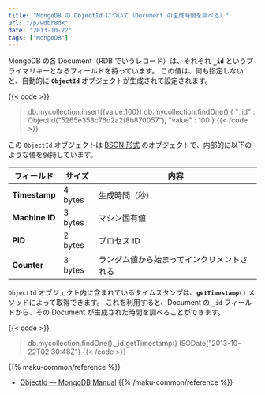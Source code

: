 ```yaml
---
title: "MongoDB の ObjectId について（Document の生成時間を調べる）"
url: "/p/wdbr8dx"
date: "2013-10-22"
tags: ["MongoDB"]
---
```


MongoDB の各 Document（RDB でいうレコード）は、それぞれ __`_id`__ というプライマリキーとなるフィールドを持っています。
この値は、何も指定しないと、自動的に **`ObjectId`** オブジェクトが生成されて設定されます。

{{< code >}}
> db.mycollection.insert({value:100})
> db.mycollection.findOne()
{ "_id" : ObjectId("5265e358c76d2a2f8b870057"), "value" : 100 }
{{< /code >}}

この `ObjectId` オブジェクトは [BSON 形式](http://bsonspec.org/) のオブジェクトで、内部的に以下のような値を保持しています。

| フィールド | サイズ | 内容 |
| ---- | ---- | ---- |
| <b>Timestamp</b> | 4 bytes | 生成時間（秒） |
| <b>Machine ID</b> | 3 bytes | マシン固有値 |
| <b>PID</b> | 2 bytes | プロセス ID |
| <b>Counter</b> | 3 bytes | ランダム値から始まってインクリメントされる |

`ObjectId` オブジェクト内に含まれているタイムスタンプは、**`getTimestamp()`** メソッドによって取得できます。
これを利用すると、Document の `_id` フィールドから、その Document が生成された時間を調べることができます。

{{< code >}}
> db.mycollection.findOne()._id.getTimestamp()
ISODate("2013-10-22T02:30:48Z")
{{< /code >}}

{{% maku-common/reference %}}
- [ObjectId — MongoDB Manual](http://docs.mongodb.org/manual/reference/object-id/)
{{% /maku-common/reference %}}

